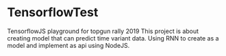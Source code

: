 # TensorflowTest
TensorflowJS playground for topgun rally 2019
This project is about creating model that can predict time variant data.
Using RNN to create as a model and implement as api using NodeJS.
